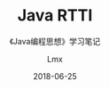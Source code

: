 ---
layout:     post
title:     Java RTTI 
subtitle:  《Java编程思想》学习笔记 
date:       2018-06-25
author:    Lmx 
header-img: 
catalog: true
tags: 《Java编程思想》学习笔记
    - Java 
---